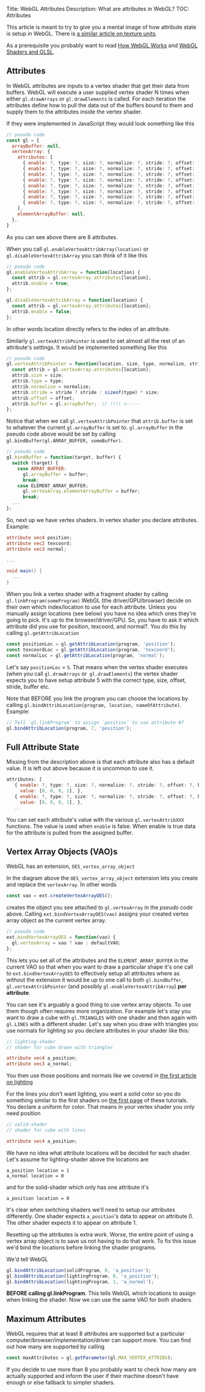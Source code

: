 Title: WebGL Attributes
Description: What are attributes in WebGL?
TOC: Attributes


This article is meant to try to give you a mental image
of how attribute state is setup in WebGL. There is [a similar article on texture units](webgl-texture-units.html).

As a prerequisite you probably want to read [How WebGL Works](webgl-how-it-works)
and [WebGL Shaders and GLSL](https://webglfundamentals.org/webgl/lessons/webgl-shaders-and-glsl.html). 

## Attributes

In WebGL attributes are inputs to a vertex shader that get their data from buffers.
WebGL will execute a user supplied vertex shader N times when either `gl.drawArrays` or `gl.drawElements` is called. 
For each iteration the attributes define how to pull the data out of the buffers bound to them 
and supply them to the attributes inside the vertex shader.

If they were implemented in JavaScript they would look something like this

```js
// pseudo code
const gl = {
  arrayBuffer: null,
  vertexArray: {
    attributes: [
      { enable: ?, type: ?, size: ?, normalize: ?, stride: ?, offset: ?, buffer: ? },
      { enable: ?, type: ?, size: ?, normalize: ?, stride: ?, offset: ?, buffer: ? },
      { enable: ?, type: ?, size: ?, normalize: ?, stride: ?, offset: ?, buffer: ? },
      { enable: ?, type: ?, size: ?, normalize: ?, stride: ?, offset: ?, buffer: ? },
      { enable: ?, type: ?, size: ?, normalize: ?, stride: ?, offset: ?, buffer: ? },
      { enable: ?, type: ?, size: ?, normalize: ?, stride: ?, offset: ?, buffer: ? },
      { enable: ?, type: ?, size: ?, normalize: ?, stride: ?, offset: ?, buffer: ? },
      { enable: ?, type: ?, size: ?, normalize: ?, stride: ?, offset: ?, buffer: ? },
    ],
    elementArrayBuffer: null,
  },
}
```

As you can see above there are 8 attributes.

When you call `gl.enableVertexAttribArray(location)` or `gl.disableVertexAttribArray` you can think of it like this

```js
// pseudo code
gl.enableVertexAttribArray = function(location) {
  const attrib = gl.vertexArray.attributes[location];
  attrib.enable = true;
};

gl.disableVertexAttribArray = function(location) {
  const attrib = gl.vertexArray.attributes[location];
  attrib.enable = false;
};
```

In other words location directly refers to the index of an attribute.

Similarly `gl.vertexAttribPointer` is used to set almost all the rest
of an attribute's settings. It would be implemented something like this

```js
// pseudo code
gl.vertexAttribPointer = function(location, size, type, normalize, stride, offset) {
  const attrib = gl.vertexArray.attributes[location];
  attrib.size = size;
  attrib.type = type;
  attrib.normalize = normalize;
  attrib.stride = stride ? stride : sizeof(type) * size;
  attrib.offset = offset;
  attrib.buffer = gl.arrayBuffer;  // !!!! <-----
};
```

Notice that when we call `gl.vertexAttribPointer` that `attrib.buffer` 
is set to whatever the current `gl.arrayBuffer` is set to. 
`gl.arrayBuffer` in the pseudo code above would be set by 
calling `gl.bindBuffer(gl.ARRAY_BUFFER, someBuffer)`.

```js
// pseudo code
gl.bindBuffer = function(target, buffer) {
  switch (target) {
    case ARRAY_BUFFER:
      gl.arrayBuffer = buffer;
      break;
    case ELEMENT_ARRAY_BUFFER;
      gl.vertexArray.elementArrayBuffer = buffer;
      break;
  ...
};
```

So, next up we have vertex shaders. In vertex shader you declare attributes. Example:

```glsl
attribute vec4 position;
attribute vec2 texcoord;
attribute vec3 normal;

...

void main() {
  ...
}
```

When you link a vertex shader with a fragment shader by calling
`gl.linkProgram(someProgram)` WebGL (the driver/GPU/browser) decide on their own
which index/location to use for each attribute. Unless you manually assign
locations (see below) you have no idea which ones they're going to pick. It's up
to the browser/driver/GPU. So, you have to ask it which attribute did you use
for position, texcoord, and normal?. You do this by calling
`gl.getAttribLocation`

```js
const positionLoc = gl.getAttribLocation(program, 'position');
const texcoordLoc = gl.getAttribLocation(program, 'texcoord');
const normalLoc = gl.getAttribLocation(program, 'normal');
```

Let's say `positionLoc` = `5`. That means when the vertex shader executes (when
you call `gl.drawArrays` or` gl.drawElements`) the vertex shader expects you to
have setup attribute 5 with the correct type, size, offset, stride, buffer etc.

Note that BEFORE you link the program you can choose the locations by calling
`gl.bindAttribLocation(program, location, nameOfAttribute)`. Example:

```js
// Tell `gl.linkProgram` to assign `position` to use attribute #7
gl.bindAttribLocation(program, 7, 'position');
```

## Full Attribute State

Missing from the description above is that each attribute also has a default
value. It is left out above because it is uncommon to use it.

```js
attributes: [
   { enable: ?, type: ?, size: ?, normalize: ?, stride: ?, offset: ?, buffer: ?,
     value: [0, 0, 0, 1], },
   { enable: ?, type: ?, size: ?, normalize: ?, stride: ?, offset: ?, buffer: ?,
     value: [0, 0, 0, 1], },
   ..
```
You can set each attribute's value with the various `gl.vertexAttribXXX`
functions. The value is used when `enable` is false. When enable is true data for
the attribute is pulled from the assigned buffer.

## Vertex Array Objects (VAO)s

WebGL has an extension, `OES_vertex_array_object`

In the diagram above the `OES_vertex_array_object` extension lets you create and
replace the `vertexArray`. In other words

```js
const vao = ext.createVertexArrayOES();
```

creates the object you see attached to `gl.vertexArray` in the *pseudo code*
above. Calling `ext.bindVertexArrayOES(vao)` assigns your created vertex array
object as the current vertex array.

```js
// pseudo code
ext.bindVertexArrayOES = function(vao) {
  gl.vertexArray = vao ? vao : defaultVAO;
};
```

This lets you set all of the attributes and the `ELEMENT_ARRAY_BUFFER` in the
current VAO so that when you want to draw a particular shape it's one call to
`ext.bindVertexArrayOES` to effectively setup
all attributes where as without the extension it would be up to one call to both
`gl.bindBuffer`, `gl.vertexAttribPointer` (and possibly
`gl.enableVertexAttribArray`) **per attribute**.

You can see it's arguably a good thing to use vertex array objects. 
To use them though often requires more organization. For example let's stay you want to 
draw a cube with `gl.TRIANGLES` with one shader and then again with `gl.LINES`
with a different shader. Let's say when you draw with triangles you use
normals for lighting so you declare attributes in your shader like this:

```glsl
// lighting-shader
// shader for cube drawn with triangles

attribute vec4 a_position;
attribute vec3 a_normal;
```

You then use those positions and normals like we covered in 
[the first article on lighting](webgl-3d-lighting-directional.html)

For the lines you don't want lighting, you want a solid color so you
do something similar to the first shaders on [the first page](webgl-fundamentals.html) of these
tutorials. You declare a uniform for color. That means in your
vertex shader you only need position

```glsl
// solid-shader
// shader for cube with lines

attribute vec4 a_position;
```

We have no idea what attribute locations will be decided for each shader.
Let's assume for lighting-shader above the locations are

```
a_position location = 1
a_normal location = 0
```

and for the solid-shader which only has one attribute it's

```
a_position location = 0
```

It's clear when switching shaders we'll need to setup our attributes differently.
One shader expects `a_position`'s data to appear on attribute 0. The other shader
expects it to appear on attribute 1.

Resetting up the attributes is extra work. Worse, the entire point of using a
vertex array object is to save us not having to do that work. To fix this issue
we'd bind the locations before linking the shader programs. 

We'd tell WebGL

```js
gl.bindAttribLocation(solidProgram, 0, 'a_position');
gl.bindAttribLocation(lightingProgram, 0, 'a_position');
gl.bindAttribLocation(lightingProgram, 1, 'a_normal');
```

**BEFORE calling gl.linkProgram**. This tells WebGL which locations to assign when linking the shader.
Now we can use the same VAO for both shaders. 

## Maximum Attributes

WebGL requires that at least 8 attributes are supported but a particular
computer/browser/implementation/driver can support more. You can find out
how many are supported by calling

```js
const maxAttributes = gl.getParameter(gl.MAX_VERTEX_ATTRIBS);
```

If you decide to use more than 8 you probably want to check how
many are actually supported and inform the user if their
machine doesn't have enough or else fallback to simpler shaders.
